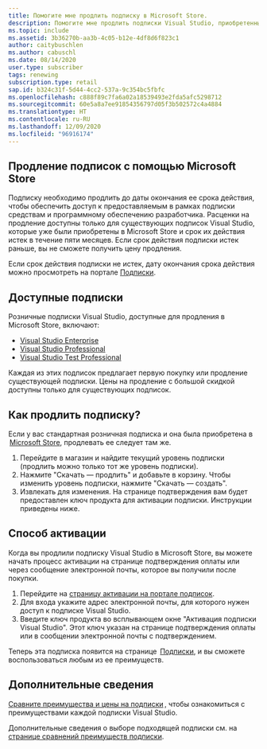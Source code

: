 ```yaml
---
title: Помогите мне продлить подписку в Microsoft Store.
description: Помогите мне продлить подписки Visual Studio, приобретенные через Microsoft Store.
ms.topic: include
ms.assetid: 3b36270b-aa3b-4c05-b12e-4df8d6f823c1
author: caitybuschlen
ms.author: cabuschl
ms.date: 08/14/2020
user.type: subscriber
tags: renewing
subscription.type: retail
sap.id: b324c31f-5d44-4cc2-537a-9c354bc5fbfc
ms.openlocfilehash: c888f89c7fa6a02a18539493e2fda5afc5298712
ms.sourcegitcommit: 60e5a8a7ee91854356797d05f3b502572c4a4884
ms.translationtype: HT
ms.contentlocale: ru-RU
ms.lasthandoff: 12/09/2020
ms.locfileid: "96916174"
---
```

## <a name="renewing-subscriptions-through-microsoft-store"></a>Продление подписок с помощью Microsoft Store 

Подписку необходимо продлить до даты окончания ее срока действия, чтобы обеспечить доступ к предоставляемым в рамках подписки средствам и программному обеспечению разработчика. Расценки на продление доступны только для существующих подписок Visual Studio, которые уже были приобретены в Microsoft Store и срок их действия истек в течение пяти месяцев. Если срок действия подписки истек раньше, вы не сможете получить цену продления. 

Если срок действия подписки не истек, дату окончания срока действия можно просмотреть на портале [Подписки](https://my.visualstudio.com/subscriptions). 

## <a name="subscriptions-available"></a>Доступные подписки 

Розничные подписки Visual Studio, доступные для продления в Microsoft Store, включают: 

* [Visual Studio Enterprise](https://www.microsoft.com/en-us/p/visual-studio-enterprise-subscription/DG7GMGF0DST4/0003?rtc=1&activetab=pivot:overviewtab) 
* [Visual Studio Professional](https://www.microsoft.com/p/visual-studio-professional-subscription/dg7gmgf0dst3?activetab=pivot%3aoverviewtab) 
* [Visual Studio Test Professional](https://www.microsoft.com/p/visual-studio-test-professional-subscription/dg7gmgf0dst6?activetab=pivot%3aoverviewtab) 

Каждая из этих подписок предлагает первую покупку или продление существующей подписки. Цены на продление с большой скидкой доступны только для существующих подписок.  

## <a name="how-to-renew"></a>Как продлить подписку? 

Если у вас стандартная розничная подписка и она была приобретена в  [Microsoft Store](https://www.microsoft.com/store), продлевать ее следует там же.  

1. Перейдите в магазин и найдите текущий уровень подписки (продлить можно только тот же уровень подписки). 
1. Нажмите "Скачать — продлить" и добавьте в корзину. Чтобы изменить уровень подписки, нажмите "Скачать — создать".  
1. Извлекать для изменения. На странице подтверждения вам будет предоставлен ключ продукта для активации подписки. Инструкции приведены ниже. 

## <a name="how-to-activate"></a>Способ активации  

Когда вы продлили подписку Visual Studio в Microsoft Store, вы можете начать процесс активации на странице подтверждения оплаты или через сообщение электронной почты, которое вы получили после покупки. 

1. Перейдите на [страницу активации на портале подписок](https://my.visualstudio.com/subscriptions/activate). 
1. Для входа укажите адрес электронной почты, для которого нужен доступ к подписке Visual Studio. 
1. Введите ключ продукта во всплывающем окне "Активация подписки Visual Studio". Этот ключ указан на странице подтверждения оплаты или в сообщении электронной почты с подтверждением. 

Теперь эта подписка появится на странице  [Подписки](https://my.visualstudio.com/subscriptions), и вы сможете воспользоваться любым из ее преимуществ. 

## <a name="more-information"></a>Дополнительные сведения 

[Сравните преимущества и цены на подписки](https://visualstudio.microsoft.com/vs/pricing/) , чтобы ознакомиться с преимуществами каждой подписки Visual Studio. 

Дополнительные сведения о выборе подходящей подписки см. на [ странице сравнений преимуществ подписки](https://visualstudio.microsoft.com/vs/benefits/).